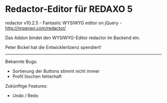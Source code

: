 Redactor-Editor für REDAXO 5
========================

redactor v10.2.5 - Fantastic WYSIWYG editor on jQuery - http://imperavi.com/redactor/

Das Addon bindet den WYSIWYG-Editor redactor im Backend ein.

Peter Bickel hat die Entwicklerlizenz spendiert!

---

Bekannte Bugs:
- Sortierung der Buttons stimmt nicht immer
- Profil löschen fehlerhaft

Zukünftige Features:
- Undo / Redo